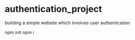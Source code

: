 # authentication_project
building a simple website which involves user authentication

npm init
npm i

